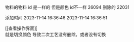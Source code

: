 物料的物料 id 是一样的
但是颜色 id不一样
26094  删除的
22031


添加时间
2023-11-14 16:36:46
2023-11-14 16:36:51

[[查看操作界面]]  
就是切换颜色
导致二次工艺没有删除，或者没有切换